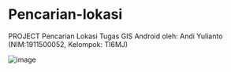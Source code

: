 # Pencarian-lokasi

PROJECT Pencarian Lokasi Tugas GIS Android oleh: Andi Yulianto (NIM:1911500052, Kelompok: TI6MJ) 

![image](https://user-images.githubusercontent.com/79394542/162610712-e97a9e79-9990-45b7-b184-604f0b5dc671.png)
